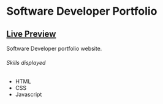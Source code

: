 # Software Developer Portfolio

## <a href="https://brodeed.github.io/software-portfolio/">Live Preview</a><br>

Software Developer portfolio website.

###### Skills displayed

- HTML
- CSS
- Javascript
